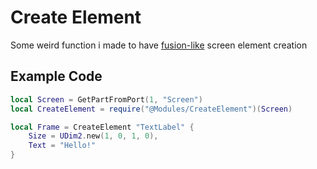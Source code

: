# Create Element
Some weird function i made to have [fusion-like](https://github.com/dphfox/Fusion) screen element creation

## Example Code
```lua
local Screen = GetPartFromPort(1, "Screen")
local CreateElement = require("@Modules/CreateElement")(Screen)

local Frame = CreateElement "TextLabel" {
    Size = UDim2.new(1, 0, 1, 0),
    Text = "Hello!"
}
```
